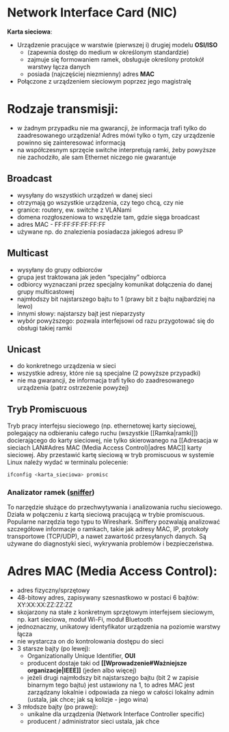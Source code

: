 # Network Interface Card (NIC)

**Karta sieciowa**:
- Urządzenie pracujące w warstwie (pierwszej i) drugiej modelu **OSI/ISO**
	- (zapewnia dostęp do medium w określonym standardzie)
	- zajmuje się formowaniem ramek, obsługuje określony protokół warstwy łącza danych
	- posiada (najczęściej niezmienny) adres **MAC**
- Połączone z urządzeniem sieciowym poprzez jego magistralę
# Rodzaje transmisji:

- w żadnym przypadku nie ma gwarancji, że informacja trafi tylko do zaadresowanego urządzenia! Adres mówi tylko o tym, czy urządzenie powinno się zainteresować informacją
- na współczesnym sprzęcie switche interpretują ramki, żeby powyższe nie zachodziło, ale sam Ethernet niczego nie gwarantuje
## Broadcast

- wysyłany do wszystkich urządzeń w danej sieci
- otrzymają go wszystkie urządzenia, czy tego chcą, czy nie
- granice: routery, ew. switche z VLANami
- domena rozgłoszeniowa to wszędzie tam, gdzie sięga broadcast
- adres MAC - FF:FF:FF:FF:FF:FF
- używane np. do znalezienia posiadacza jakiegoś adresu IP
## Multicast

- wysyłany do grupy odbiorców
- grupa jest traktowana jak jeden “specjalny” odbiorca
- odbiorcy wyznaczani przez specjalny komunikat dołączenia do danej grupy multicastowej
- najmłodszy bit najstarszego bajtu to 1 (prawy bit z bajtu najbardziej na lewo)
- innymi słowy: najstarszy bajt jest nieparzysty
- wybór powyższego: pozwala interfejsowi od razu przygotować się do obsługi takiej ramki
## Unicast

- do konkretnego urządzenia w sieci
- wszystkie adresy, które nie są specjalne (2 powyższe przypadki)
- nie ma gwarancji, że informacja trafi tylko do zaadresowanego urządzenia (patrz ostrzeżenie powyżej)

## Tryb Promiscuous

Tryb pracy interfejsu sieciowego (np. ethernetowej karty sieciowej, polegający na odbieraniu całego ruchu (wszystkie [[Ramka|ramki]]) docierającego do karty sieciowej, nie tylko skierowanego na [[Adresacja w sieciach LAN#Adres MAC (Media Access Control)|adres MAC]] karty sieciowej. Aby przestawić kartę sieciową w tryb promiscuous w systemie Linux należy wydać w terminalu polecenie:

```bash
ifconfig <karta_sieciowa> promisc
```

### Analizator ramek ([sniffer](https://minecraft.fandom.com/wiki/Sniffer))

To narzędzie służące do przechwytywania i analizowania ruchu sieciowego. Działa w połączeniu z kartą sieciową pracującą w trybie promiscuous. Popularne narzędzia tego typu to Wireshark. Sniffery pozwalają analizować szczegółowe informacje o ramkach, takie jak adresy MAC, IP, protokoły transportowe (TCP/UDP), a nawet zawartość przesyłanych danych. Są używane do diagnostyki sieci, wykrywania problemów i bezpieczeństwa.


# Adres MAC (Media Access Control):

- adres fizyczny/sprzętowy
- 48-bitowy adres, zapisywany szesnastkowo w postaci 6 bajtów: $\text{XY:XX:XX:ZZ:ZZ:ZZ}$
- skojarzony na stałe z konkretnym sprzętowym interfejsem sieciowym, np. kart sieciowa, moduł Wi-Fi, moduł Bluetooth
 - jednoznaczny, unikatowy identyfikator urządzenia na poziomie warstwy łącza
- nie wystarcza on do kontrolowania dostępu do sieci
- 3 starsze bajty (po lewej):
	- Organizationally Unique Identifier, **OUI**
	- producent dostaje taki od **[[Wprowadzenie#Ważniejsze organizacje|IEEE]]** (jeden albo więcej)
	- jeżeli drugi najmłodszy bit najstarszego bajtu (bit 2 w zapisie binarnym tego bajtu) jest ustawiony na 1, to adres MAC jest zarządzany lokalnie i odpowiada za niego w całości lokalny admin (ustala, jak chce; jak są kolizje - jego wina)
-  3 młodsze bajty (po prawej):
	- unikalne dla urządzenia (Network Interface Controller specific)
	- producent / administrator sieci ustala, jak chce